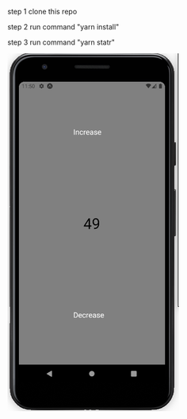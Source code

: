 step 1
clone this repo

step 2
run command "yarn install"

step 3
run command "yarn statr"

![demo image1](/images/1.png)

